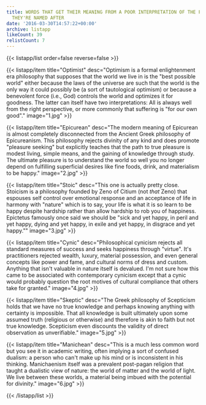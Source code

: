 ```yaml
---
title: WORDS THAT GET THEIR MEANING FROM A POOR INTERPRETATION OF THE FORMAL PHILOSOPHY
  THEY'RE NAMED AFTER
date: '2016-03-30T14:57:22+00:00'
archive: listapp
likeCount: 39
relistCount: 7
---
```


<!--more-->

{{< listapp/list order=false reverse=false >}}

   {{< listapp/item title="Optimist"
      desc="Optimism is a formal enlightenment era philosophy that supposes that the world we live in is the \"best possible world\" either because the laws of the universe are such that the world is the only way it could possibly be (a sort of tautological optimism) or because a benevolent force (i.e., God) controls the world and optimizes it for goodness. The latter can itself have two interpretations: All is always well from the right perspective, or more commonly that suffering is \"for our own good\"."
      image="1.jpg" >}}

   {{< listapp/item title="Epicurean"
      desc="The modern meaning of Epicurean is almost completely disconnected from the Ancient Greek philosophy of Epicureanism. This philosophy rejects divinity of any kind and does promote \"pleasure seeking\" but explicitly teaches that the path to true pleasure is modest living, simple means, and the gaining of knowledge through study. The ultimate pleasure is to understand the world so well you no longer depend on fulfilling superficial desires like fine foods, drink, and materialism to be happy."
      image="2.jpg" >}}

   {{< listapp/item title="Stoic"
      desc="This one is actually pretty close. Stoicism is a philosophy founded by Zeno of Citium (not *that* Zeno) that espouses self control over emotional response and an acceptance of life in harmony with \"nature\" which is to say, your life is what it is so learn to be happy despite hardship rather than allow hardship to rob you of happiness. Epictetus famously once said we should be \"sick and yet happy, in peril and yet happy, dying and yet happy, in exile and yet happy, in disgrace and yet happy.\""
      image="3.jpg" >}}

   {{< listapp/item title="Cynic"
      desc="Philosophical cynicism rejects all standard measures of success and seeks happiness through \"virtue\". It's practitioners rejected wealth, luxury, material possession, and even general concepts like power and fame, and cultural norms of dress and custom. Anything that isn't valuable in nature itself is devalued. I'm not sure how this came to be associated with contemporary cynicism except that a cynic would probably question the root motives of cultural compliance that others take for granted."
      image="4.jpg" >}}

   {{< listapp/item title="Skeptic"
      desc="The Greek philosophy of Scepticism holds that we have no true knowledge and perhaps knowing anything with certainty is impossible. That all knowledge is built ultimately upon some assumed truth (religious or otherwise) and therefore is akin to faith but not true knowledge. Scepticism even discounts the validity of direct observation as unverifiable."
      image="5.jpg" >}}

   {{< listapp/item title="Manichean"
      desc="This is a much less common word but you see it in academic writing, often implying a sort of confused dualism: a person who can't make up his mind or is inconsistent in his thinking. Manichaenism itself was a prevalent post-pagan religion that taught a dualistic view of nature: the world of matter and the world of light. We live between these worlds, a material being imbued with the potential for divinity."
      image="6.jpg" >}}

{{< /listapp/list >}}
